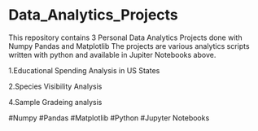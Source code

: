 # Data_Analytics_Projects
This repository contains 3 Personal Data Analytics Projects done with Numpy Pandas and Matplotlib
The projects are various analytics scripts written with python and available in Jupiter Notebooks above.



1.Educational Spending Analysis in US States

2.Species Visibility Analysis

4.Sample Gradeing analysis




#Numpy
#Pandas
#Matplotlib
#Python
#Jupyter Notebooks
